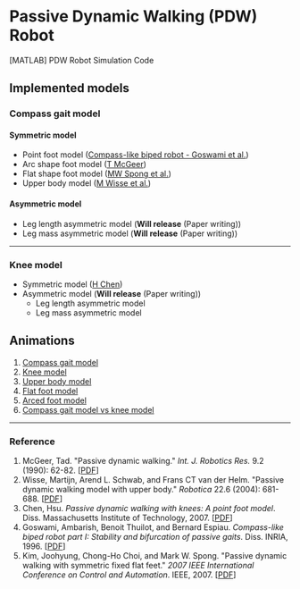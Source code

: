 # Passive Dynamic Walking (PDW) Robot

[MATLAB] PDW Robot Simulation Code



## Implemented models

### Compass gait model

#### Symmetric model

- Point foot model ([Compass-like biped robot - Goswami et al.](https://hal.inria.fr/inria-00073701/file/RR-2996.pdf))
- Arc shape foot model ([T McGeer](https://users.dimi.uniud.it/~antonio.dangelo/Robotica/2019/helper/leggedRobot/McGeer-Passive_dynamic_walking.pdf))
- Flat shape foot model ([MW Spong et al.](https://ieeexplore.ieee.org/iel5/4376306/4376307/04376312.pdf?casa_token=voxBKxih_IUAAAAA:WugTLWGqKSPHyVzvV0aAtvCpZ0DTGv8CwP5Vo3XLf8V9-VeZr3CtWCd7DDbIv6UpG9iTsULEC2A))
- Upper body model ([M Wisse et al.](https://www.cambridge.org/core/services/aop-cambridge-core/content/view/5B6847FB3E431F3F5A206436F1D74362/S0263574704000475a.pdf/div-class-title-passive-dynamic-walking-model-with-upper-body-div.pdf?casa_token=lkx8IjEi2QwAAAAA:ANd7dZRZLYYH8ivSfQsX1gXaUrTwZUosHCXAJapLbcEpKrTfWsGv-FFxieYmPqdwfxJWv9mTbC12uR7V))

#### Asymmetric model

- Leg length asymmetric model (**Will release** (Paper writing))
- Leg mass asymmetric model (**Will release** (Paper writing))

---

### Knee model

- Symmetric model ([H Chen](https://dspace.mit.edu/bitstream/handle/1721.1/41635/216930106-MIT.pdf?sequence=2&isAllowed=y))
- Asymmetric model (**Will release** (Paper writing))
  - Leg length asymmetric model
  - Leg mass asymmetric model


## Animations
1. [Compass gait model](https://www.youtube.com/watch?v=DeXdCqZcipg)
2. [Knee model](https://www.youtube.com/watch?v=vPDPf6PshCQ)
3. [Upper body model](https://www.youtube.com/watch?v=3Y8wHeiZg9U)
4. [Flat foot model](https://www.youtube.com/watch?v=doJ_VDmV1NY)
5. [Arced foot model](https://www.youtube.com/watch?v=Vjc_zfDn41E)
6. [Compass gait model vs knee model](https://www.youtube.com/watch?v=H8R792eplYI)
---

### Reference

1. McGeer, Tad. "Passive dynamic walking." *Int. J. Robotics Res.* 9.2 (1990): 62-82. [[PDF](https://users.dimi.uniud.it/~antonio.dangelo/Robotica/2019/helper/leggedRobot/McGeer-Passive_dynamic_walking.pdf)]
2. Wisse, Martijn, Arend L. Schwab, and Frans CT van der Helm. "Passive dynamic walking model with upper body." *Robotica* 22.6 (2004): 681-688. [[PDF](https://www.cambridge.org/core/services/aop-cambridge-core/content/view/5B6847FB3E431F3F5A206436F1D74362/S0263574704000475a.pdf/div-class-title-passive-dynamic-walking-model-with-upper-body-div.pdf?casa_token=_iZGLAq1fogAAAAA:i9ifENC2cG0LK_NB46oDTsdrTq8Z1h1wmq3zUJOFWLXxRthumU5-XwvmtyeaODc6-5o2fjjhrAX7G-0Q)]
3. Chen, Hsu. *Passive dynamic walking with knees: A point foot model*. Diss. Massachusetts Institute of Technology, 2007. [[PDF](https://dspace.mit.edu/bitstream/handle/1721.1/41635/216930106-MIT.pdf?sequence=2&isAllowed=y)]
4. Goswami, Ambarish, Benoit Thuilot, and Bernard Espiau. *Compass-like biped robot part I: Stability and bifurcation of passive gaits*. Diss. INRIA, 1996. [[PDF](https://hal.inria.fr/inria-00073701/file/RR-2996.pdf)]
5. Kim, Joohyung, Chong-Ho Choi, and Mark W. Spong. "Passive dynamic walking with symmetric fixed flat feet." *2007 IEEE International Conference on Control and Automation*. IEEE, 2007. [[PDF](https://ieeexplore.ieee.org/iel5/4376306/4376307/04376312.pdf?casa_token=J1Sm9BYNauYAAAAA:KpoNSuZ4zfM3IT4Elu7sBHXTvrKVQkBMtnzrJMiU8_YjAS1XLj6euCehZpWokXcAIOyScW-99HM)]
